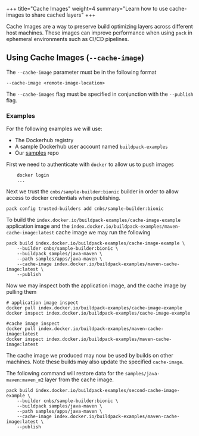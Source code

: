 +++
title="Cache Images"
weight=4
summary="Learn how to use cache-images to share cached layers"
+++

Cache Images are a way to preserve build optimizing layers across different host machines. 
These images can improve performance when using `pack` in ephemeral environments such as CI/CD pipelines.


## Using Cache Images (`--cache-image`)

The `--cache-image` parameter must be in the following format

```
--cache-image <remote-image-location>
```

The `--cache-images` flag must be specified in conjunction with the `--publish` flag.

### Examples
For the following examples we will use:
 - The Dockerhub registry
 - A sample Dockerhub user account named `buildpack-examples`
 - Our [samples][samples] repo

First we need to authenticate with `docker` to allow us to push images
```
    docker login
    ...
```

Next we trust the `cnbs/sample-builder:bionic` builder
 in order to allow access to docker credentials when publishing.
```
pack config trusted-builders add cnbs/sample-builder:bionic
```

To build the `index.docker.io/buildpack-examples/cache-image-example` application image
 and the `index.docker.io/buildpack-examples/maven-cache-image:latest` cache image
 we may run the following 

```
pack build index.docker.io/buildpack-examples/cache-image-example \
    --builder cnbs/sample-builder:bionic \
    --buildpack samples/java-maven \
    --path samples/apps/java-maven \
    --cache-image index.docker.io/buildpack-examples/maven-cache-image:latest \
    --publish
```

Now we may inspect both the application image, and the cache image by pulling them 

```
# application image inspect
docker pull index.docker.io/buildpack-examples/cache-image-example
docker inspect index.docker.io/buildpack-examples/cache-image-example

#cache image inspect
docker pull index.docker.io/buildpack-examples/maven-cache-image:latest
docker inspect index.docker.io/buildpack-examples/maven-cache-image:latest
```

The cache image we produced may now be used by builds on other machines. Note these
builds may also update the specified `cache-image`.

The following command will restore data for the `samples/java-maven:maven_m2` layer from the cache image.
```
pack build index.docker.io/buildpack-examples/second-cache-image-example \
    --builder cnbs/sample-builder:bionic \
    --buildpack samples/java-maven \
    --path samples/apps/java-maven \
    --cache-image index.docker.io/buildpack-examples/maven-cache-image:latest \
    --publish
```

[samples]: https://github.com/buildpack/samples